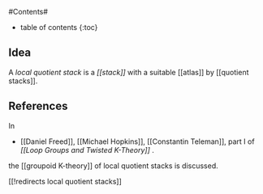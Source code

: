 
#Contents#
* table of contents
{:toc}

## Idea

A _local quotient stack_ is a _[[stack]]_ with a suitable [[atlas]] by [[quotient stacks]].

## References

In

* [[Daniel Freed]], [[Michael Hopkins]], [[Constantin Teleman]], part I of _[[Loop Groups and Twisted K-Theory]]_ . 

the [[groupoid K-theory]] of local quotient stacks is discussed.

[[!redirects local quotient stacks]]
